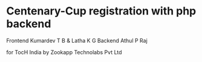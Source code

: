 # Centenary-Cup registration with php backend
  
  Frontend Kumardev T B & Latha K G 
  Backend Athul P Raj
  
  for TocH India by Zookapp Technolabs Pvt Ltd
